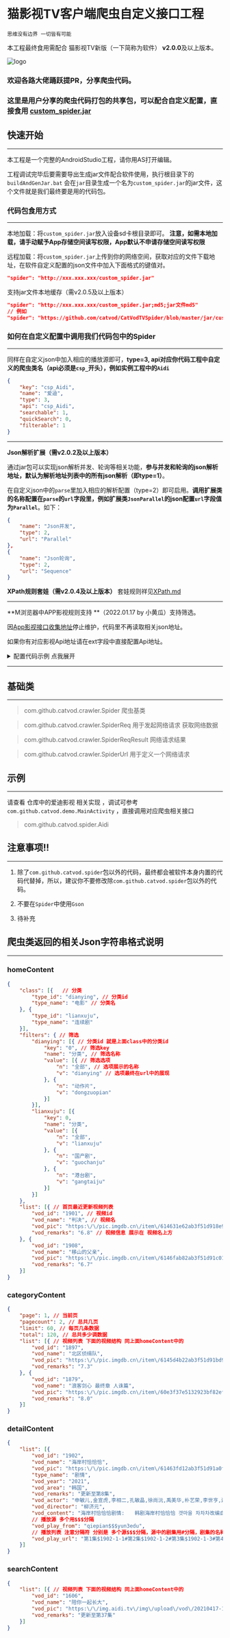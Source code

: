 # 猫影视TV客户端爬虫自定义接口工程

```
思维没有边界 一切皆有可能
```

本工程最终食用需配合 猫影视TV新版（一下简称为软件） **v2.0.0**及以上版本。

![logo](app/src/main/res/drawable-xhdpi/app_icon.png)

### 欢迎各路大佬踊跃提PR，分享爬虫代码。

### 这里是用户分享的爬虫代码打包的共享包，可以配合自定义配置，直接食用 [custom_spider.jar](/jar/)

## 快速开始
----
本工程是一个完整的AndroidStudio工程，请你用AS打开编辑。 

工程调试完毕后要需要导出生成jar文件配合软件使用，执行根目录下的 `buildAndGenJar.bat` 会在`jar`目录生成一个名为`custom_spider.jar`的jar文件，这个文件就是我们最终要是用的代码包。

### 代码包食用方式
----
本地加载：将`custom_spider.jar`放入设备sd卡根目录即可。 **注意，如需本地加载，请手动赋予App存储空间读写权限，App默认不申请存储空间读写权限**

远程加载：将`custom_spider.jar`上传到你的网络空间，获取对应的文件下载地址，在软件自定义配置的json文件中加入下面格式的键值对。
```json 
"spider": "http://xxx.xxx.xxx/custom_spider.jar"
```
支持jar文件本地缓存（需v2.0.5及以上版本）
```json 
"spider": "http://xxx.xxx.xxx/custom_spider.jar;md5;jar文件md5"
// 例如
"spider": "https://github.com/catvod/CatVodTVSpider/blob/master/jar/custom_spider.jar?raw=true;md5;c6ed6bc8285f0aca90e7cb3abf7f9caa",
```

### 如何在自定义配置中调用我们代码包中的Spider
----
同样在自定义json中加入相应的播放源即可，**type=3, api对应你代码工程中自定义的爬虫类名（api必须是`csp_`开头），例如实例工程中的`Aidi`**
```json
{
    "key": "csp_Aidi",
    "name": "爱迪",
    "type": 3,
    "api": "csp_Aidi",
    "searchable": 1,
    "quickSearch": 0,
    "filterable": 1
}
```
---
**Json解析扩展（需v2.0.2及以上版本）**

通过jar包可以实现json解析并发、轮询等相关功能，**参与并发和轮询的json解析地址，默认为解析地址列表中的所有json解析（即type=1）**。

在自定义json中的`parse`里加入相应的解析配置（type=2）即可启用。**调用扩展类的名称配置在`parse`的`url`字段里，例如扩展类`JsonParallel`的json配置`url`字段值为`Parallel`**。如下：

```json
{
    "name": "Json并发",
    "type": 2,
    "url": "Parallel"
},
{
    "name": "Json轮询",
    "type": 2,
    "url": "Sequence"
}
```

**XPath规则套娃（需v2.0.4及以上版本）**
套娃规则祥见[XPath.md](/XPath.md)

---


**M浏览器中APP影视规则支持 **（2022.01.17 by 小黄瓜）支持筛选。

因<a href="https://inmemory.coding.net/p/InMemory/d/MBrowser/git/raw/master/AppFile/APP%E5%BD%B1%E8%A7%86%E5%88%97%E8%A1%A8" target="_blank">App影视接口收集地址</a>停止维护，代码里不再读取相关json地址。

如果你有对应影视Api地址请在ext字段中直接配置Api地址。

<details>
<summary>配置代码示例 点我展开</summary>

```json
{"key":"csp_appys_南府追剧", "name":"南府追剧(M)", "type":3, "api":"csp_AppYs","searchable":1,"quickSearch":0,"filterable":1,"ext":"http://iapp.nfuxs.club/dnmb.php/v1.vod"},
{"key":"csp_appys_HG影视", "name":"HG影视(M)", "type":3, "api":"csp_AppYs","searchable":1,"quickSearch":0,"filterable":1,"ext":"http://hgyx.vip/api.php/v1.vod"},
{"key":"csp_appys_瑞丰资源", "name":"瑞丰资源(M)", "type":3, "api":"csp_AppYs","searchable":1,"quickSearch":0,"filterable":1,"ext":"https://ts.yjhan.com:4433/ruifenglb_api.php/v1.vod"},
```
</details>

---

## 基础类
----

> com.github.catvod.crawler.Spider 爬虫基类

> com.github.catvod.crawler.SpiderReq 用于发起网络请求 获取网络数据

> com.github.catvod.crawler.SpiderReqResult 网络请求结果

> com.github.catvod.crawler.SpiderUrl 用于定义一个网络请求


## 示例
----

请查看 仓库中的爱迪影视 相关实现 ，调试可参考 `com.github.catvod.demo.MainActivity` ，直接调用对应爬虫相关接口

> com.github.catvod.spider.Aidi

## 注意事项!!
---- 
1. 除了`com.github.catvod.spider`包以外的代码，最终都会被软件本身内置的代码代替掉，所以，建议你不要修改除`com.github.catvod.spider`包以外的代码。

2. 不要在`Spider`中使用`Gson`

3. 待补充

## 爬虫类返回的相关Json字符串格式说明
----
### homeContent
```json
{
	"class": [{   // 分类
		"type_id": "dianying", // 分类id 
		"type_name": "电影" // 分类名
	}, {
		"type_id": "lianxuju",
		"type_name": "连续剧"
	}],
	"filters": { // 筛选
		"dianying": [{ // 分类id 就是上面class中的分类id
			"key": "0", // 筛选key
			"name": "分类", // 筛选名称
			"value": [{ // 筛选选项 
				"n": "全部", // 选项展示的名称
				"v": "dianying" // 选项最终在url中的展现
			}, {
				"n": "动作片",
				"v": "dongzuopian"
			}]
		}],
		"lianxuju": [{
			"key": 0,
			"name": "分类",
			"value": [{
				"n": "全部",
				"v": "lianxuju"
			}, {
				"n": "国产剧",
				"v": "guochanju"
			}, {
				"n": "港台剧",
				"v": "gangtaiju"
			}]
		}]
	},
	"list": [{ // 首页最近更新视频列表
		"vod_id": "1901", // 视频id
		"vod_name": "判决", // 视频名
		"vod_pic": "https:\/\/pic.imgdb.cn\/item\/614631e62ab3f51d918e9201.jpg", // 展示图片
		"vod_remarks": "6.8" // 视频信息 展示在 视频名上方
	}, {
		"vod_id": "1908",
		"vod_name": "移山的父亲",
		"vod_pic": "https:\/\/pic.imgdb.cn\/item\/6146fab82ab3f51d91c01af1.jpg",
		"vod_remarks": "6.7"
	}]
}
```

### categoryContent
```json
{
	"page": 1, // 当前页
	"pagecount": 2, // 总共几页
	"limit": 60, // 每页几条数据
	"total": 120, // 总共多少调数据
	"list": [{ // 视频列表 下面的视频结构 同上面homeContent中的
		"vod_id": "1897",
		"vod_name": "北区侦缉队",
		"vod_pic": "https:\/\/pic.imgdb.cn\/item\/6145d4b22ab3f51d91bd98b6.jpg",
		"vod_remarks": "7.3"
	}, {
		"vod_id": "1879",
		"vod_name": "浪客剑心 最终章 人诛篇",
		"vod_pic": "https:\/\/pic.imgdb.cn\/item\/60e3f37e5132923bf82ef95e.jpg",
		"vod_remarks": "8.0"
	}]
}
```

### detailContent
```json
{
	"list": [{
		"vod_id": "1902",
		"vod_name": "海岸村恰恰恰",
		"vod_pic": "https:\/\/pic.imgdb.cn\/item\/61463fd12ab3f51d91a0f44d.jpg",
		"type_name": "剧情",
		"vod_year": "2021",
		"vod_area": "韩国",
		"vod_remarks": "更新至第8集",
		"vod_actor": "申敏儿,金宣虎,李相二,孔敏晶,徐尚沅,禹美华,朴艺荣,李世亨,边胜泰,金贤佑,金英玉",
		"vod_director": "柳济元",
		"vod_content": "海岸村恰恰恰剧情:　　韩剧海岸村恰恰恰 갯마을 차차차改编自2004年的电影《我的百事通男友洪班长》，海岸村恰恰恰 갯마을 차차차讲述来自大都市的牙医（申敏儿 饰）到充满人情味的海岸村开设牙医诊所，那里住着一位各方面都",
        // 播放源 多个用$$$分隔
		"vod_play_from": "qiepian$$$yun3edu", 
        // 播放列表 注意分隔符 分别是 多个源$$$分隔，源中的剧集用#分隔，剧集的名称和地址用$分隔
		"vod_play_url": "第1集$1902-1-1#第2集$1902-1-2#第3集$1902-1-3#第4集$1902-1-4#第5集$1902-1-5#第6集$1902-1-6#第7集$1902-1-7#第8集$1902-1-8$$$第1集$1902-2-1#第2集$1902-2-2#第3集$1902-2-3#第4集$1902-2-4#第5集$1902-2-5#第6集$1902-2-6#第7集$1902-2-7#第8集$1902-2-8" 
	}]
}
```

### searchContent
```json
{
	"list": [{ // 视频列表 下面的视频结构 同上面homeContent中的
		"vod_id": "1606",
		"vod_name": "陪你一起长大",
		"vod_pic": "https:\/\/img.aidi.tv\/img\/upload\/vod\/20210417-1\/e27d4eb86f7cde375171dd324b2c19ae.jpg",
		"vod_remarks": "更新至第37集"
	}]
}
```




